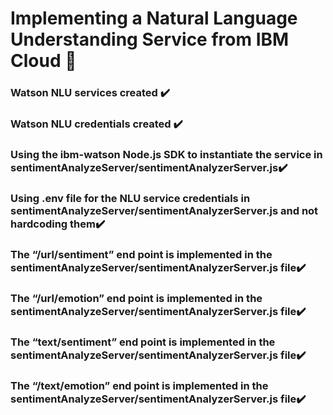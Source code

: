 # Implementing a Natural Language Understanding Service from IBM Cloud :rocket:

### Watson NLU services created :heavy_check_mark:

### Watson NLU credentials created :heavy_check_mark:

### Using the ibm-watson Node.js SDK to instantiate the service in sentimentAnalyzeServer/sentimentAnalyzerServer.js:heavy_check_mark:

### Using .env file for the NLU service credentials in sentimentAnalyzeServer/sentimentAnalyzerServer.js and not hardcoding them:heavy_check_mark:

### The “/url/sentiment” end point is implemented in the sentimentAnalyzeServer/sentimentAnalyzerServer.js file:heavy_check_mark:

### The “/url/emotion” end point is implemented in the sentimentAnalyzeServer/sentimentAnalyzerServer.js file:heavy_check_mark:

### The “text/sentiment” end point is implemented in the sentimentAnalyzeServer/sentimentAnalyzerServer.js file:heavy_check_mark:

### The “/text/emotion” end point is implemented in the sentimentAnalyzeServer/sentimentAnalyzerServer.js file:heavy_check_mark:
